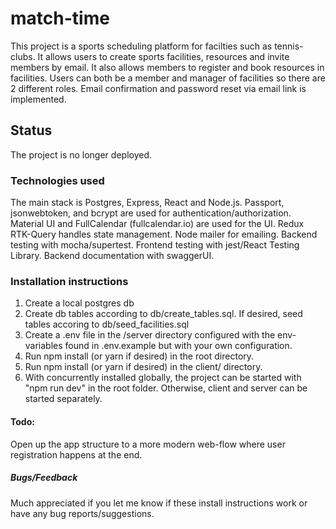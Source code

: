# match-time

This project is a sports scheduling platform for facilties such as tennis-clubs. It allows users to create sports facilities, resources and invite members by email.
It also allows members to register and book resources in facilities. Users can both be a member and manager of facilities so there are 2 different roles.
Email confirmation and password reset via email link is implemented.

## Status
The project is no longer deployed.

### Technologies used
The main stack is Postgres, Express, React and Node.js. Passport, jsonwebtoken, and bcrypt are used for authentication/authorization.
Material UI and FullCalendar (fullcalendar.io) are used for the UI. Redux RTK-Query handles state management. Node mailer for emailing.
Backend testing with mocha/supertest. Frontend testing with jest/React Testing Library. Backend documentation with swaggerUI.

### Installation instructions
1. Create a local postgres db
2. Create db tables according to db/create_tables.sql. If desired, seed tables accoring to db/seed_facilities.sql
3. Create a .env file in the /server directory configured with the env-variables found in .env.example but with your own configuration.
4. Run npm install (or yarn if desired) in the root directory.
5. Run npm install (or yarn if desired) in the client/ directory.
6. With concurrently installed globally, the project can be started with "npm run dev" in the root folder.
Otherwise, client and server can be started separately.

#### Todo:
Open up the app structure to a more modern web-flow where user registration happens at the end.

##### Bugs/Feedback
Much appreciated if you let me know if these install instructions work or have any bug reports/suggestions.
